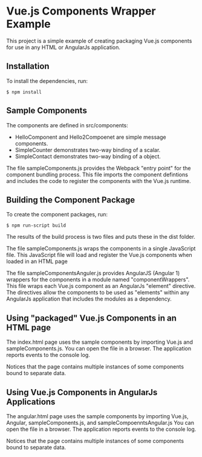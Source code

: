 # Vue.js Components Wrapper Example

This project is a simple example of creating packaging Vue.js components
for use in any HTML or AngularJs application.

## Installation
To install the dependencies, run:

    $ npm install

## Sample Components

The components are defined in src/components:
* HelloComponent and Hello2Compoenet are simple message components.
* SimpleCounter demonstrates two-way binding of a scalar.
* SimpleContact demonstrates two-way binding of a object.

The file sampleComponents.js provides the Webpack "entry point" for the component
bundling process. This file imports the component defintions and includes the
code to register the components with the Vue.js runtime.

## Building the Component Package

To create the component packages, run:

    $ npm run-script build

The results of the build process is two files and puts these in the dist folder.

The file sampleComponents.js wraps the components in a single JavaScript file. 
This JavaScript file will load and register the Vue.js components when loaded
in an HTML page

The file sampleComponentsAnguler.js provides AngularJS (Angular 1) wrappers for
the components in a module named "componentWrappers".
This file wraps each Vue.js component as an AngularJs "element" directive.
The directives allow the components to be used as "elements" within any AngularJs
application that includes the modules as a dependency. 

## Using "packaged" Vue.js Components in an HTML page

The index.html page uses the  sample components by importing Vue.js and
sampleComponents.js.
You can open the file in a browser.
The application reports events to the console log.

Notices that the page contains multiple instances of some components bound to
separate data.

## Using Vue.js Components in AngularJs Applications

The angular.html page uses the sample components by importing Vue.js, Angular,
sampleComponents.js, and sampleCompoenntsAngular.js
You can open the file in a browser.
The application reports events to the console log.

Notices that the page contains multiple instances of some components bound to
separate data.
